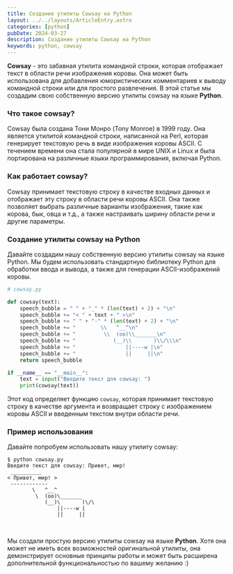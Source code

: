 ```yaml
---
title: Создание утилиты Cowsay на Python
layout: ../../layouts/ArticleEntry.astro
categories: [python]
pubDate: 2024-03-27
description: Создание утилиты Cowsay на Python
keywords: python, cowsay
---
```


**Cowsay** - это забавная утилита командной строки, которая отображает текст в области речи изображения коровы. Она может быть использована для добавления юмористических комментариев к выводу командной строки или для простого развлечения. В этой статье мы создадим свою собственную версию утилиты cowsay на языке **Python**.

### Что такое cowsay?

Cowsay была создана Тони Монро (Tony Monroe) в 1999 году. Она является утилитой командной строки, написанной на Perl, которая генерирует текстовую речь в виде изображения коровы ASCII. С течением времени она стала популярной в мире UNIX и Linux и была портирована на различные языки программирования, включая Python.

### Как работает cowsay?

Cowsay принимает текстовую строку в качестве входных данных и отображает эту строку в области речи коровы ASCII. Она также позволяет выбрать различные варианты изображения, такие как корова, бык, овца и т.д., а также настраивать ширину области речи и другие параметры.

### Создание утилиты cowsay на Python

Давайте создадим нашу собственную версию утилиты cowsay на языке Python. Мы будем использовать стандартную библиотеку Python для обработки ввода и вывода, а также для генерации ASCII-изображений коровы.

```python
# cowsay.py

def cowsay(text):
    speech_bubble = " " + "_" * (len(text) + 2) + "\n"
    speech_bubble += "< " + text + " >\n"
    speech_bubble += " " + "-" * (len(text) + 2) + "\n"
    speech_bubble += "        \\   ^__^\n"
    speech_bubble += "         \\  (oo)\\_______\n"
    speech_bubble += "            (__)\\       )\\/\\\n"
    speech_bubble += "                ||----w |\n"
    speech_bubble += "                ||     ||\n"
    return speech_bubble

if __name__ == "__main__":
    text = input("Введите текст для cowsay: ")
    print(cowsay(text))
```

Этот код определяет функцию `cowsay`, которая принимает текстовую строку в качестве аргумента и возвращает строку с изображением коровы ASCII и введенным текстом внутри области речи.

### Пример использования

Давайте попробуем использовать нашу утилиту cowsay:

```
$ python cowsay.py
Введите текст для cowsay: Привет, мир!
 __________
< Привет, мир! >
 ------------
        \   ^__^
         \  (oo)\_______
            (__)\       )\/\
                ||----w |
                ||     ||
```

<br>

Мы создали простую версию утилиты cowsay на языке **Python**. Хотя она может не иметь всех возможностей оригинальной утилиты, она демонстрирует основные принципы работы и может быть расширена дополнительной функциональностью по вашему желанию :)